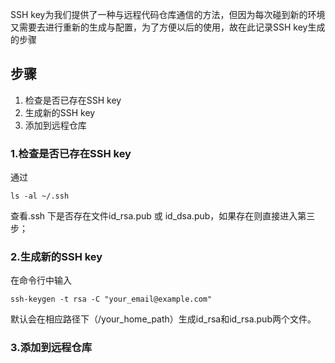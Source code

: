 SSH key为我们提供了一种与远程代码仓库通信的方法，但因为每次碰到新的环境又需要去进行重新的生成与配置，为了方便以后的使用，故在此记录SSH key生成的步骤

## 步骤
1. 检查是否已存在SSH key
2. 生成新的SSH key
3. 添加到远程仓库

### 1.检查是否已存在SSH key
通过

`
ls -al ~/.ssh
`

查看.ssh 下是否存在文件id_rsa.pub 或 id_dsa.pub，如果存在则直接进入第三步；

### 2.生成新的SSH key
在命令行中输入

`
ssh-keygen -t rsa -C "your_email@example.com"
`

默认会在相应路径下（/your_home_path）生成id_rsa和id_rsa.pub两个文件。

### 3.添加到远程仓库
